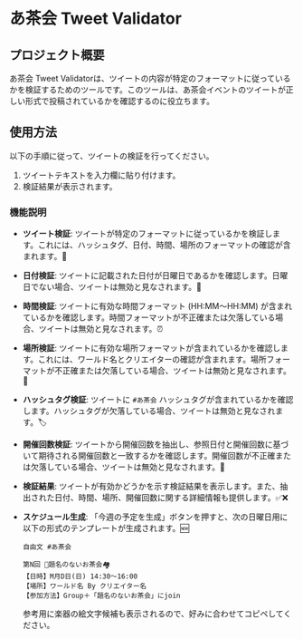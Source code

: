 # あ茶会 Tweet Validator

## プロジェクト概要
あ茶会 Tweet Validatorは、ツイートの内容が特定のフォーマットに従っているかを検証するためのツールです。このツールは、あ茶会イベントのツイートが正しい形式で投稿されているかを確認するのに役立ちます。

## 使用方法
以下の手順に従って、ツイートの検証を行ってください。

1. ツイートテキストを入力欄に貼り付けます。
2. 検証結果が表示されます。

### 機能説明

* **ツイート検証**: ツイートが特定のフォーマットに従っているかを検証します。これには、ハッシュタグ、日付、時間、場所のフォーマットの確認が含まれます。📝
* **日付検証**: ツイートに記載された日付が日曜日であるかを確認します。日曜日でない場合、ツイートは無効と見なされます。📅
* **時間検証**: ツイートに有効な時間フォーマット (HH:MM〜HH:MM) が含まれているかを確認します。時間フォーマットが不正確または欠落している場合、ツイートは無効と見なされます。⏰
* **場所検証**: ツイートに有効な場所フォーマットが含まれているかを確認します。これには、ワールド名とクリエイターの確認が含まれます。場所フォーマットが不正確または欠落している場合、ツイートは無効と見なされます。📍
* **ハッシュタグ検証**: ツイートに `#あ茶会` ハッシュタグが含まれているかを確認します。ハッシュタグが欠落している場合、ツイートは無効と見なされます。🏷️
* **開催回数検証**: ツイートから開催回数を抽出し、参照日付と開催回数に基づいて期待される開催回数と一致するかを確認します。開催回数が不正確または欠落している場合、ツイートは無効と見なされます。🔢
* **検証結果**: ツイートが有効かどうかを示す検証結果を表示します。また、抽出された日付、時間、場所、開催回数に関する詳細情報も提供します。✅❌
* **スケジュール生成**: 「今週の予定を生成」ボタンを押すと、次の日曜日用に以下の形式のテンプレートが生成されます。🆕

  ```
  自由文 #あ茶会

  第N回 🎸題名のないお茶会🏘️
  【日時】M月D日(日) 14:30〜16:00
  【場所】ワールド名 By クリエイター名
  【参加方法】Group＋「題名のないお茶会」にjoin
  ```

  参考用に楽器の絵文字候補も表示されるので、好みに合わせてコピペしてください。
